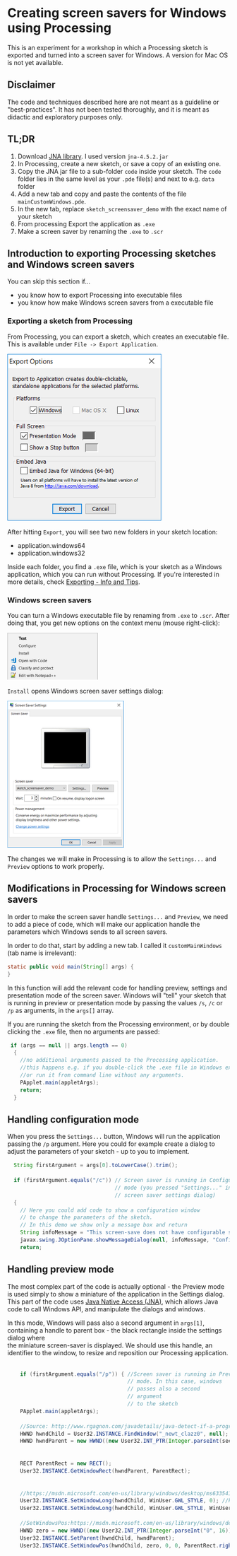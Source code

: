 # Creating screen savers for Windows using Processing

This is an experiment for a workshop in which a Processing sketch is exported and turned into a screen saver for Windows. A version for Mac OS is not yet available.

## Disclaimer

The code and techniques described here are not meant as a guideline or "best-practices". It has not been tested thoroughly, and it is meant as didactic and exploratory purposes only.

## TL;DR

1. Download [JNA library](https://github.com/java-native-access/jna/releases). I used version `jna-4.5.2.jar`  
2. In Processing, create a new sketch, or save a copy of an existing one.
3. Copy the JNA jar file to a sub-folder `code` inside your sketch. The `code` folder lies in the same level as your `.pde` file(s) and next to e.g. `data` folder
4. Add a new tab and copy and paste the contents of the file `mainCustomWindows.pde`.
5. In the new tab, replace `sketch_screensaver_demo` with the exact name of your sketch
6. From processing Export the application as `.exe`
7. Make a screen saver by renaming the `.exe` to `.scr`

## Introduction to exporting Processing sketches and Windows screen savers

You can skip this section if...

* you know how to export Processing into executable files
* you know how make Windows screen savers from a executable file

### Exporting a sketch from Processing

From Processing, you can export a sketch, which creates an executable file. This is available under `File -> Export Application`.  

![Processing dialog: File, Export](images/2018-08-07-10-56-07.png)

After hitting `Export`, you will see two new folders in your sketch location:

* application.windows64
* application.windows32

Inside each folder, you find a `.exe` file, which is your sketch as a Windows application, which you can run without Processing. If you're interested in more details, check [Exporting - Info and Tips](https://github.com/processing/processing/wiki/Export-Info-and-Tips).

### Windows screen savers

You can turn a Windows executable file by renaming from `.exe` to `.scr`. After doing that, you get new options on the context menu (mouse right-click):

![Windows, rename file](images/2018-08-07-11-05-16.png)

`Install` opens Windows screen saver settings dialog:  

![Windows, screen saver settings dialog](images/2018-08-07-11-07-24.png)

The changes we will make in Processing is to allow the `Settings...` and `Preview` options to work properly.  

## Modifications in Processing for Windows screen savers

In order to make the screen saver handle `Settings...` and `Preview`, we need to add a piece of code, which will make our application handle the parameters which Windows sends to all screen savers.

In order to do that, start by adding a new tab. I called it `customMainWindows` (tab name is irrelevant):

``` Java  
static public void main(String[] args) {
}
````

In this function will add the relevant code for handling preview, settings and presentation mode of the screen saver. Windows will
"tell" your sketch that is running in preview or presentation mode by passing the values `/s`, `/c` or `/p` as arguments, in the `args[]` array.  

If you are running the sketch from the Processing environment, or by double clicking the `.exe` file, then no arguments are passed:

``` Java
 if (args == null || args.length == 0)
  {
    //no additional arguments passed to the Processing application.
    //this happens e.g. if you double-click the .exe file in Windows explorer
    //or run it from command line without any arguments.
    PApplet.main(appletArgs);
    return;
  }
```

## Handling configuration mode

When you press the `Settings...` button, Windows will run the application passing the `/p` argument. Here you could for example create a dialog to adjust the parameters of your sketch - up to you to implement.

``` Java
  String firstArgument = args[0].toLowerCase().trim();
  
  if (firstArgument.equals("/c")) // Screen saver is running in Configuration  
                                  // mode (you pressed "Settings..." in Windows  
                                  // screen saver settings dialog)
  {
    // Here you could add code to show a configuration window
    // to change the parameters of the sketch.
    // In this demo we show only a message box and return
    String infoMessage = "This screen-save does not have configurable settings.";
    javax.swing.JOptionPane.showMessageDialog(null, infoMessage, "Configuration", javax.swing.JOptionPane.INFORMATION_MESSAGE);
    return;
```

## Handling preview mode

The most complex part of the code is actually optional - the Preview mode is  used simply to show a miniature of the application in the Settings dialog.
This part of the code uses [Java Native Access (JNA)](https://github.com/java-native-access/jna), which allows Java code to call Windows API, and manipulate the dialogs and windows.

In this mode, Windows will pass also a second argument in `args[1]`, containing
a handle to parent box - the black rectangle inside the settings dialog where  
the miniature screen-saver is displayed. We should use this handle, an identifier to the window, to resize and reposition our Processing application.

``` Java

    if (firstArgument.equals("/p")) { //Screen saver is running in Preview
                                      // mode. In this case, windows  
                                      // passes also a second  
                                      // argument  
                                      // to the sketch
    PApplet.main(appletArgs);

    //Source: http://www.rgagnon.com/javadetails/java-detect-if-a-program-is-running-using-jna.html
    HWND hwndChild = User32.INSTANCE.FindWindow("_newt_clazz0", null); //windows class for the Processing sketch
    HWND hwndParent = new HWND((new User32.INT_PTR(Integer.parseInt(secondArgument))).toPointer());


    RECT ParentRect = new RECT();
    User32.INSTANCE.GetWindowRect(hwndParent, ParentRect);


    //https://msdn.microsoft.com/en-us/library/windows/desktop/ms633541(v=vs.85).aspx
    User32.INSTANCE.SetWindowLong(hwndChild, WinUser.GWL_STYLE, 0); //keeps all existing styles, minus WS_CAPTION
    User32.INSTANCE.SetWindowLong(hwndChild, WinUser.GWL_STYLE, WinUser.WS_CHILDWINDOW | WinUser.WS_VISIBLE ); //keeps all existing styles, minus WS_CAPTION

    //SetWindowsPos:https://msdn.microsoft.com/en-us/library/windows/desktop/ms633545(v=vs.85).aspx
    HWND zero = new HWND((new User32.INT_PTR(Integer.parseInt("0", 16))).toPointer()); //replaces constant HWND_TOP (0): Places the window at the top of the Z order.
    User32.INSTANCE.SetParent(hwndChild, hwndParent);
    User32.INSTANCE.SetWindowPos(hwndChild, zero, 0, 0, ParentRect.right-ParentRect.left, ParentRect.bottom-ParentRect.top, 0x0040);  
```